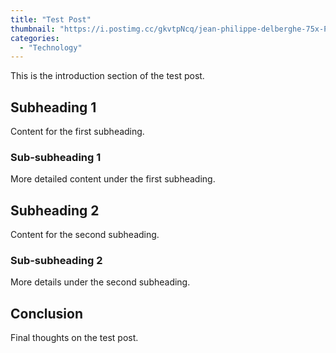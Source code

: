 ```yaml
---
title: "Test Post"
thumbnail: "https://i.postimg.cc/gkvtpNcq/jean-philippe-delberghe-75x-PHEQBmv-A-unsplash.jpg"
categories: 
  - "Technology"
---
```


This is the introduction section of the test post.
<!--more-->
## Subheading 1

Content for the first subheading.

### Sub-subheading 1

More detailed content under the first subheading.

## Subheading 2

Content for the second subheading.

### Sub-subheading 2

More details under the second subheading.

## Conclusion

Final thoughts on the test post.
